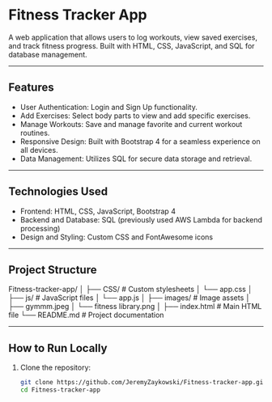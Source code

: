 # Fitness Tracker App

A web application that allows users to log workouts, view saved exercises, and track fitness progress. Built with HTML, CSS, JavaScript, and SQL for database management.

---

## Features
- User Authentication: Login and Sign Up functionality.
- Add Exercises: Select body parts to view and add specific exercises.
- Manage Workouts: Save and manage favorite and current workout routines.
- Responsive Design: Built with Bootstrap 4 for a seamless experience on all devices.
- Data Management: Utilizes SQL for secure data storage and retrieval.

---

## Technologies Used
- Frontend: HTML, CSS, JavaScript, Bootstrap 4
- Backend and Database: SQL (previously used AWS Lambda for backend processing)
- Design and Styling: Custom CSS and FontAwesome icons

---

## Project Structure
Fitness-tracker-app/ │ ├── CSS/ # Custom stylesheets │ └── app.css │ ├── js/ # JavaScript files │ └── app.js │ ├── images/ # Image assets │ ├── gymmm.jpeg │ └── fitness library.png │ ├── index.html # Main HTML file └── README.md # Project documentation


---

## How to Run Locally
1. Clone the repository:
   ```bash
   git clone https://github.com/JeremyZaykowski/Fitness-tracker-app.git
   cd Fitness-tracker-app
